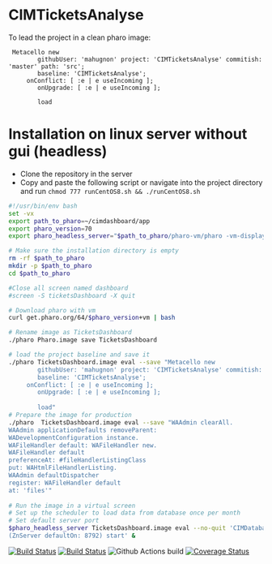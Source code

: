 # CIMTicketsAnalyse
To lead the project in a clean pharo image:
```Smalltalk
 Metacello new
    	githubUser: 'mahugnon' project: 'CIMTicketsAnalyse' commitish: 'master' path: 'src';
    	baseline: 'CIMTicketsAnalyse';
	 onConflict: [ :e | e useIncoming ];
        onUpgrade: [ :e | e useIncoming ];
        
    	load
```
# Installation on linux server without gui (headless)
- Clone the repository in the server
- Copy and paste the following script or navigate into the project directory and run `chmod 777 runCentOS8.sh && ./runCentOS8.sh`
```bash
#!/usr/bin/env bash
set -vx
export path_to_pharo=~/cimdashboard/app
export pharo_version=70
export pharo_headless_server="$path_to_pharo/pharo-vm/pharo -vm-display-null -vm-sound-null --memory 512m"

# Make sure the installation directory is empty
rm -rf $path_to_pharo
mkdir -p $path_to_pharo
cd $path_to_pharo

#Close all screen named dashboard
#screen -S ticketsDashboard -X quit

# Download pharo with vm
curl get.pharo.org/64/$pharo_version+vm | bash

# Rename image as TicketsDashboard
./pharo Pharo.image save TicketsDashboard

# load the project baseline and save it
./pharo TicketsDashboard.image eval --save "Metacello new
    	githubUser: 'mahugnon' project: 'CIMTicketsAnalyse' commitish: 'master' path: 'src';
    	baseline: 'CIMTicketsAnalyse';
	 onConflict: [ :e | e useIncoming ];
        onUpgrade: [ :e | e useIncoming ];
        
    	load"
# Prepare the image for production
./pharo  TicketsDashboard.image eval --save "WAAdmin clearAll.
WAAdmin applicationDefaults removeParent:
WADevelopmentConfiguration instance.
WAFileHandler default: WAFileHandler new.
WAFileHandler default
preferenceAt: #fileHandlerListingClass
put: WAHtmlFileHandlerListing.
WAAdmin defaultDispatcher
register: WAFileHandler default
at: 'files'"
   
# Run the image in a virtual screen
# Set up the scheduler to load data from database once per month
# Set default server port
$pharo_headless_server TicketsDashboard.image eval --no-quit 'CIMDatabase scheduleUpdate
(ZnServer defaultOn: 8792) start' &

```



[![Build Status](https://travis-ci.com/mahugnon/CIMTicketsAnalyse.svg?branch=master)](https://travis-ci.com/mahugnon/CIMTicketsAnalyse)
[![Build Status](https://ci.inria.fr/pharo-contribution/job/CIMTicketDashboard/badge/icon)](https://ci.inria.fr/pharo-contribution/job/CIMTicketDashboard/)
![Github Actions build](https://github.com/mahugnon/CIMTicketsAnalyse/workflows/Github%20Actions%20build/badge.svg)
[![Coverage Status](https://coveralls.io/repos/github/mahugnon/CIMTicketsAnalyse/badge.svg)](https://coveralls.io/github/mahugnon/CIMTicketsAnalyse)
